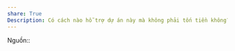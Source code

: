 ```yaml
---
share: True
Description: Có cách nào hỗ trợ dự án này mà không phải tốn tiền không?
---
```

Nguồn:: 
